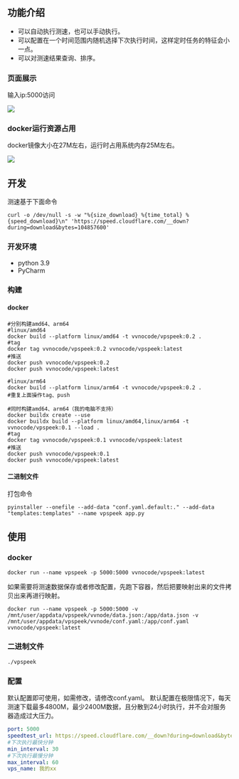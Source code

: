 ## 功能介绍

- 可以自动执行测速，也可以手动执行。
- 可以配置在一个时间范围内随机选择下次执行时间，这样定时任务的特征会小一点。
- 可以对测速结果查询、排序。

### 页面展示

输入ip:5000访问

![](https://s1.locimg.com/2024/09/16/fded9aaa22508.png)

### docker运行资源占用

docker镜像大小在27M左右，运行时占用系统内存25M左右。

![](https://s1.locimg.com/2024/09/16/b050a4d1e0127.png)

## 开发

测速基于下面命令

```shell
curl -o /dev/null -s -w "%{size_download} %{time_total} %{speed_download}\n" 'https://speed.cloudflare.com/__down?during=download&bytes=104857600'
```

### 开发环境

- python 3.9
- PyCharm

### 构建

#### docker

```shell
#分别构建amd64、arm64
#linux/amd64
docker build --platform linux/amd64 -t vvnocode/vpspeek:0.2 .
#tag
docker tag vvnocode/vpspeek:0.2 vvnocode/vpspeek:latest
#推送
docker push vvnocode/vpspeek:0.2
docker push vvnocode/vpspeek:latest

#linux/arm64
docker build --platform linux/arm64 -t vvnocode/vpspeek:0.2 .
#重复上面操作tag、push

#同时构建amd64、arm64（我的电脑不支持）
docker buildx create --use
docker buildx build --platform linux/amd64,linux/arm64 -t vvnocode/vpspeek:0.1 --load .
#tag
docker tag vvnocode/vpspeek:0.1 vvnocode/vpspeek:latest
#推送
docker push vvnocode/vpspeek:0.1
docker push vvnocode/vpspeek:latest

```

#### 二进制文件

打包命令
```shell
pyinstaller --onefile --add-data "conf.yaml.default:." --add-data "templates:templates" --name vpspeek app.py 
```

## 使用

### docker

```shell
docker run --name vpspeek -p 5000:5000 vvnocode/vpspeek:latest
```

如果需要将测速数据保存或者修改配置，先跑下容器，然后把要映射出来的文件拷贝出来再进行映射。
```shell
docker run --name vpspeek -p 5000:5000 -v /mnt/user/appdata/vpspeek/vvnode/data.json:/app/data.json -v /mnt/user/appdata/vpspeek/vvnode/conf.yaml:/app/conf.yaml vvnocode/vpspeek:latest
```

### 二进制文件

```shell
./vpspeek
```

### 配置

默认配置即可使用，如需修改，请修改conf.yaml。
默认配置在极限情况下，每天测速下载最多4800M，最少2400M数据，且分散到24小时执行，并不会对服务器造成过大压力。

```yaml
port: 5000
speedtest_url: https://speed.cloudflare.com/__down?during=download&bytes=104857600
#下次执行最快分钟
min_interval: 30
#下次执行最慢分钟
max_interval: 60
vps_name: 我的xx
```
